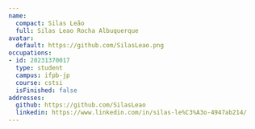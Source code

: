 ```yaml
---
name:
  compact: Silas Leão
  full: Silas Leao Rocha Albuquerque
avatar:
  default: https://github.com/SilasLeao.png
occupations:
- id: 20231370017
  type: student
  campus: ifpb-jp
  course: cstsi
  isFinished: false
addresses:
  github: https://github.com/SilasLeao
  linkedin: https://www.linkedin.com/in/silas-le%C3%A3o-4947ab214/
---
```

